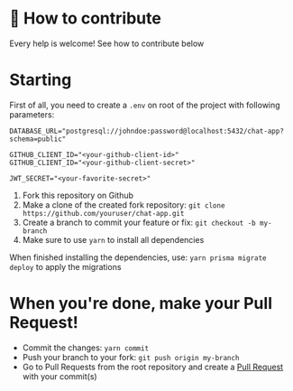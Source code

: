 # 🔗 How to contribute
Every help is welcome! See how to contribute below

# Starting
First of all, you need to create a `.env` on root of the project with following parameters: 
```
DATABASE_URL="postgresql://johndoe:password@localhost:5432/chat-app?schema=public"

GITHUB_CLIENT_ID="<your-github-client-id>"
GITHUB_CLIENT_ID="<your-github-client-secret>"

JWT_SECRET="<your-favorite-secret>"
```

 1. Fork this repository on Github
 2. Make a clone of the created fork repository: `git clone https://github.com/youruser/chat-app.git`
 3. Create a branch to commit your feature or fix: `git checkout -b my-branch`
 4. Make sure to use `yarn` to install all dependencies

When finished installing the dependencies, use: `yarn prisma migrate deploy` to apply the migrations

# When you're done, make your Pull Request!
 * Commit the changes: `yarn commit`
 * Push your branch to your fork: `git push origin my-branch`
 * Go to Pull Requests from the root repository and create a [Pull Request](https://github.com/pedrinfx/chat-app/pulls) with your commit(s)
